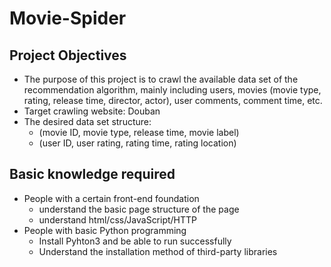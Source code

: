 # Movie-Spider

## Project Objectives
- The purpose of this project is to crawl the available data set of the recommendation algorithm, 
mainly including users, movies (movie type, rating, release time, director, actor), user comments, comment time, etc.
- Target crawling website: Douban
- The desired data set structure: 
  - (movie ID, movie type, release time, movie label)
  - (user ID, user rating, rating time, rating location)


## Basic knowledge required
- People with a certain front-end foundation
  - understand the basic page structure of the page
  - understand html/css/JavaScript/HTTP
- People with basic Python programming
  - Install Pyhton3 and be able to run successfully
  - Understand the installation method of third-party libraries
